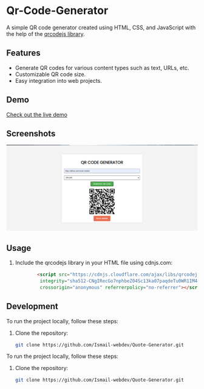 # Qr-Code-Generator

A simple QR code generator created using HTML, CSS, and JavaScript with the help of the [qrcodejs library](https://github.com/davidshimjs/qrcodejs).

## Features

- Generate QR codes for various content types such as text, URLs, etc.
- Customizable QR code size.
- Easy integration into web projects.

## Demo

[Check out the live demo](https://ismail-webdev.github.io/Qr-Code-Generator/)

## Screenshots

![Screenshot 1](Screenshot/screenshot.png)

## Usage

1. Include the qrcodejs library in your HTML file using cdnjs.com:

   ```html
           <script src="https://cdnjs.cloudflare.com/ajax/libs/qrcodejs/1.0.0/qrcode.min.js"
            integrity="sha512-CNgIRecGo7nphbeZ04Sc13ka07paqdeTu0WR1IM4kNcpmBAUSHSQX0FslNhTDadL4O5SAGapGt4FodqL8My0mA=="
            crossorigin="anonymous" referrerpolicy="no-referrer"></script>

## Development

To run the project locally, follow these steps:

1. Clone the repository:

   ```bash
   git clone https://github.com/Ismail-webdev/Quote-Generator.git
To run the project locally, follow these steps:

1. Clone the repository:

   ```bash
   git clone https://github.com/Ismail-webdev/Quote-Generator.git
